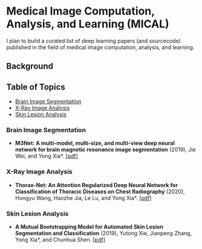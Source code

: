 # Medical Image Computation, Analysis, and Learning (MICAL)

I plan to build a curated list of deep learning papers (and sourcecode) published in the field of medical image computation, analysis, and learning.

## Background

## Table of Topics
* [Brain Image Segmentation](#brain--image--segmentation)
* [X-Ray Image Analysis](#x-ray--image-analysis)
* [Skin Lesion Analysis](#skin--lesion--analysis)

### Brain Image Segmentation
- **M3Net: A multi-model, multi-size, and multi-view deep neural network for brain magnetic resonance image segmentation** (2019), Jie Wei, and Yong Xia*. [[pdf]](https://doi.org/10.1016/j.patcog.2019.03.004)

### X-Ray Image Analysis
- **Thorax-Net: An Attention Regularized Deep Neural Network for Classification of Thoracic Diseases on Chest Radiography** (2020), Hongyu Wang, Haozhe Jia, Le Lu, and Yong Xia*. [[pdf]](https://doi.org/10.1109/JBHI.2019.2928369)

### Skin Lesion Analysis
- **A Mutual Bootstrapping Model for Automated Skin Lesion Segmentation and Classification** (2019), Yutong Xie, Jianpeng Zhang, Yong Xia*, and Chunhua Shen. [[pdf]](https://arxiv.org/abs/1903.03313)
